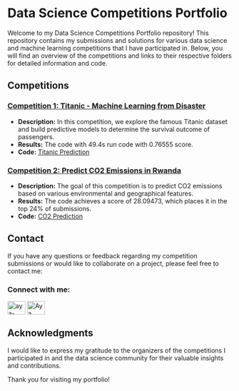 # Data Science Competitions Portfolio

Welcome to my Data Science Competitions Portfolio repository! This repository contains my submissions and solutions for various data science and machine learning competitions that I have participated in. Below, you will find an overview of the competitions and links to their respective folders for detailed information and code.

## Competitions

### [Competition 1: Titanic - Machine Learning from Disaster](https://www.kaggle.com/competitions/titanic)
* **Description:** In this competition, we explore the famous Titanic dataset and build predictive models to determine the survival outcome of passengers.
* **Results:** The code with 49.4s run code with 0.76555 score.
* **Code:** [Titanic Prediction](https://github.com/1AyaNabil1/Kaggle-Competition/tree/main/Titanic%20Competition)

### [Competition 2: Predict CO2 Emissions in Rwanda](https://www.kaggle.com/competitions/playground-series-s3e20/leaderboard?tab=public)
* **Description:** The goal of this competition is to predict CO2 emissions based on various environmental and geographical features. 
* **Results:** The code achieves a score of 28.09473, which places it in the top 24% of submissions.
* **Code:** [CO2 Prediction](https://github.com/1AyaNabil1/Kaggle-Competition/tree/main/CO2%20Emmision)

## Contact

If you have any questions or feedback regarding my competition submissions or would like to collaborate on a project, please feel free to contact me:
<h3 align="left">Connect with me:</h3>
                    <p align="left">
                        <a href="www.linkedin.com/in/aya-nabil-202781247" target="blank"><img align="center" src="https://raw.githubusercontent.com/rahuldkjain/github-profile-readme-generator/master/src/images/icons/Social/linked-in-alt.svg" alt="aya-nabil-202781247" height="30" width="40" /></a>
                        <a href="https://www.kaggle.com/ayanabil11" target="blank"><img align="center" src="https://raw.githubusercontent.com/rahuldkjain/github-profile-readme-generator/master/src/images/icons/Social/kaggle.svg" alt="Aya Nabil" height="30" width="40" /></a>
                    </p>

## Acknowledgments

I would like to express my gratitude to the organizers of the competitions I participated in and the data science community for their valuable insights and contributions.

Thank you for visiting my portfolio!



